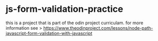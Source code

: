 # js-form-validation-practice

this is a project that is part of the odin project curriculam. for more information see > https://www.theodinproject.com/lessons/node-path-javascript-form-validation-with-javascript
